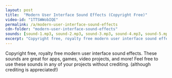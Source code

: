 ```yaml
---
layout: post
title:  "Modern User Interface Sound Effects (Copyright Free)"
video-id: "1TTSWWobIQE"
permalink: /a/modern-user-interface-sound-effects
cdn-folder: "modern-user-interface-sound-effects"
sounds: [sound-1.mp3, sound-2.mp3, sound-3.mp3, sound-4.mp3, sound-5.mp3, sound-6.mp3, sound-7.mp3, sound-8.mp3, sound-9.mp3, sound-10.mp3, sound-11.mp3, sound-12.mp3, sound-13.mp3, sound-14.mp3, sound-15.mp3]
excerpt: "Copyright free, royalty free modern user interface sound effects. These sounds are great for apps, games, video projects, and more! Feel free to use these sounds in any of your projects without crediting. (although crediting is appreciated!)"
---
```


Copyright free, royalty free modern user interface sound effects. These sounds are great for apps, games, video projects, and more! Feel free to use these sounds in any of your projects without crediting. (although crediting is appreciated!)
